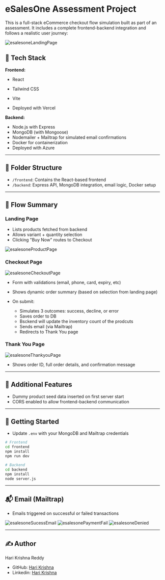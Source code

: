 # eSalesOne Assessment Project

This is a full-stack eCommerce checkout flow simulation built as part of an assessment. It includes a complete frontend-backend integration and follows a realistic user journey:

![esalesoneLandingPage](https://github.com/user-attachments/assets/c06ab899-f074-4d2a-b29f-f12610a65817)

## 🔧 Tech Stack

**Frontend:**

* React 
* Tailwind CSS


* Vite
* Deployed with Vercel


**Backend:**




* Node.js with Express
* MongoDB (with Mongoose)
* Nodemailer + Mailtrap for simulated email confirmations
* Docker for containerization
* Deployed with Azure

---

## 📂 Folder Structure

* `/frontend`: Contains the React-based frontend
* `/backend`: Express API, MongoDB integration, email logic, Docker setup

---

## 🔄 Flow Summary

### Landing Page

* Lists products fetched from backend
* Allows variant + quantity selection
* Clicking "Buy Now" routes to Checkout

![esalesoneProductPage](https://github.com/user-attachments/assets/b7223401-e364-43bf-8b35-f806fadcedf8)

### Checkout Page

![esalesoneCheckoutPage](https://github.com/user-attachments/assets/c3064bde-9b79-4b17-9504-d2bce3b68856)

* Form with validations (email, phone, card, expiry, etc)
* Shows dynamic order summary (based on selection from landing page)
* On submit:

  * Simulates 3 outcomes: success, decline, or error
  * Saves order to DB
  * Bsckend will update the inventory count of the prodcuts
  * Sends email (via Mailtrap)
  * Redirects to Thank You page

### Thank You Page

![esalesoneThankyouPage](https://github.com/user-attachments/assets/0bd31f01-9849-4364-a43a-91fa98a4f0a2)

* Shows order ID, full order details, and confirmation message

---

## 🧪 Additional Features

* Dummy product seed data inserted on first server start
* CORS enabled to allow frontend-backend communication

---

## 🚀 Getting Started

* Update `.env` with your MongoDB and Mailtrap credentials

```bash
# Frontend
cd frontend
npm install
npm run dev

# Backend
cd backend
npm install
node server.js
```

---

## 📬 Email (Mailtrap)

* Emails triggered on successful or failed transactions

![esalesoneSucessEmail](https://github.com/user-attachments/assets/a084ecc8-538c-4fcb-a322-643d57189c64)
![esalesonePaymentFail](https://github.com/user-attachments/assets/fd86560f-6404-4606-a02a-9f7809278909)
![esalesoneDenied](https://github.com/user-attachments/assets/83724d23-501b-451b-b08a-53d51d9a1296)

---

## ✍️ Author

Hari Krishna Reddy

* GitHub: [Hari Krishna](https://github.com/satti-hari-krishna-reddy)
* Linkedin: [Hari Krishna](https://www.linkedin.com/in/hari-krishna-r-86659b249/)
